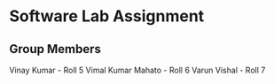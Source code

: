 # Software Lab Assignment

## Group Members

Vinay Kumar - Roll 5
Vimal Kumar Mahato - Roll 6
Varun Vishal - Roll 7
